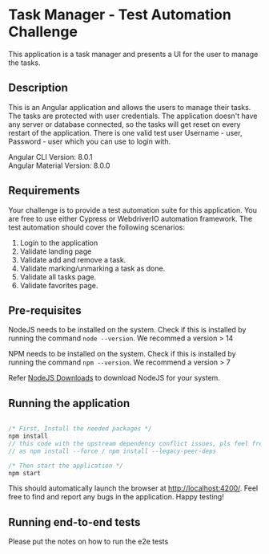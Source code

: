 # Task Manager - Test Automation Challenge

This application is a task manager and presents a UI for the user to manage the tasks.

## Description

This is an Angular application and allows the users to manage their tasks. The tasks are protected with user credentials. The application doesn't have any server or database connected, so the tasks will get reset on every restart of the application. There is one valid test user Username - user, Password - user which you can use to login with.

Angular CLI Version: 8.0.1 \
Angular Material Version: 8.0.0

## Requirements

Your challenge is to provide a test automation suite for this application. You are free to use either Cypress or WebdriverIO automation framework. The test automation should cover the following scenarios:
1. Login to the application
1. Validate landing page
1. Validate add and remove a task.
1. Validate marking/unmarking a task as done.
1. Validate all tasks page.
1. Validate favorites page.


## Pre-requisites

NodeJS needs to be installed on the system. Check if this is installed by running the command `node --version`. We recommed a version > 14

NPM needs to be installed on the system. Check if this is installed by running the command `npm --version`. We recommend a version > 7

Refer [NodeJS Downloads](https://nodejs.org/en/download/) to download NodeJS for your system.

## Running the application

```javascript

/* First, Install the needed packages */
npm install
// this code with the upstream dependency conflict issues, pls feel free to fix it or using --force, or --legacy-peer-deps
// as npm install --force / npm install --legacy-peer-deps

/* Then start the application */
npm start

```

This should automatically launch the browser at [http://localhost:4200/](http://localhost:4200/). Feel free to find and report any bugs in the application. Happy testing!

## Running end-to-end tests
Please put the notes on how to run the e2e tests
